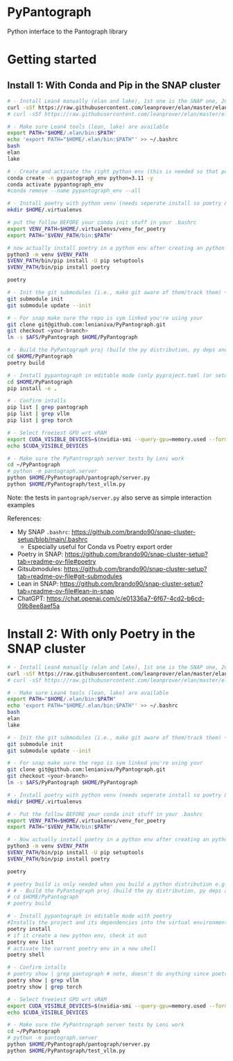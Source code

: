 # PyPantograph

Python interface to the Pantograph library

# Getting started
<!-- Update submodule
``` bash
git submodule update --init
```
Install dependencies
```bash
poetry install
``` -->

<!-- First initialize the git submodules so that git can keep track of the submodules being used do:
```bash
# - initialize the git submodules by preparing the git repository, but it does not clone or fetch them, just init's git's internal configs
git submodule init
```
Then to clone, fetch & update the submodules code (and also initilize anything you might have forgotten that is specificed in the `.gitmodules` file):
```bash
# - initialize the git submodules so that git can track them and then the update clone/fetches & updates the submodules
git submodule update --init
```

Then install poetry by (e.g., [by following poetry's official instructions](https://python-poetry.org/docs/#installing-manually)).

Then once you confirm you have poetry & the initialized git submodules, execute:
```bash
poetry build
```
To run server tests:
``` bash
python -m pantograph.server
```
The tests in `pantograph/server.py` also serve as simple interaction examples -->

## Install 1: With Conda and Pip in the SNAP cluster

```bash
# - Install Lean4 manually (elan and lake), 1st one is the SNAP one, 2nd is the most common one
curl -sSf https://raw.githubusercontent.com/leanprover/elan/master/elan-init.sh | sh -s -- -y
# curl -sSf https://raw.githubusercontent.com/leanprover/elan/master/elan-init.sh | sh -s

# - Make sure Lean4 tools (lean, lake) are available 
export PATH="$HOME/.elan/bin:$PATH"
echo 'export PATH="$HOME/.elan/bin:$PATH"' >> ~/.bashrc
bash
elan
lake

# - Create and activate the right python env (this is needed so that poetry build works)
conda create -n pypantograph_env python=3.11 -y
conda activate pypantograph_env
#conda remove --name pypantograph_env --all

# - Install poetry with python venv (needs seperate install so poetry & your projs deps don't crash)
mkdir $HOME/.virtualenvs

# put the follow BEFORE your conda init stuff in your .bashrc
export VENV_PATH=$HOME/.virtualenvs/venv_for_poetry
export PATH="$VENV_PATH/bin:$PATH"

# now actually install poetry in a python env after creating an python env for poetry with venv
python3 -m venv $VENV_PATH
$VENV_PATH/bin/pip install -U pip setuptools
$VENV_PATH/bin/pip install poetry

poetry

# - Init the git submodules (i.e., make git aware of them/track them) + fetch/clone/update (and double check submodule is inited)
git submodule init
git submodule update --init

# - For snap make sure the repo is sym linked you're using your
git clone git@github.com:lenianiva/PyPantograph.git
git checkout <your-branch>
ln -s $AFS/PyPantograph $HOME/PyPantograph

# - Build the PyPantograph proj (build the py distribution, py deps and custom (lean4) installs). Note: pip install -e doesn't work on the dist .whl builds etc so you instead the next command
cd $HOME/PyPantograph
poetry build

# - Install pypantograph in editable mode (only pyproject.toml (or setup.py!) needed! Assuming your at the proj root)
cd $HOME/PyPantograph
pip install -e . 

# - Confirm intalls
pip list | grep pantograph
pip list | grep vllm
pip list | grep torch

# - Select freeiest GPU wrt vRAM
export CUDA_VISIBLE_DEVICES=$(nvidia-smi --query-gpu=memory.used --format=csv,nounits,noheader | awk '{print NR-1 " " $1}' | sort -nk2 | head -n1 | cut -d' ' -f1)
echo $CUDA_VISIBLE_DEVICES

# - Make sure the PyPantrograph server tests by Leni work
cd ~/PyPantograph
# python -m pantograph.server
python $HOME/PyPantograph/pantograph/server.py
python $HOME/PyPantograph/test_vllm.py
```
Note: the tests in `pantograph/server.py` also serve as simple interaction examples

References:
- My SNAP `.bashrc`: https://github.com/brando90/snap-cluster-setup/blob/main/.bashrc
    - Especially useful for Conda vs Poetry export order
- Poetry in SNAP: https://github.com/brando90/snap-cluster-setup?tab=readme-ov-file#poetry
- Gitsubmodules: https://github.com/brando90/snap-cluster-setup?tab=readme-ov-file#git-submodules
- Lean in SNAP: https://github.com/brando90/snap-cluster-setup?tab=readme-ov-file#lean-in-snap
- ChatGPT: https://chat.openai.com/c/e01336a7-6f67-4cd2-b6cd-09b8ee8aef5a

# Install 2: With only Poetry in the SNAP cluster

```bash
# - Install Lean4 manually (elan and lake), 1st one is the SNAP one, 2nd is the most common one
curl -sSf https://raw.githubusercontent.com/leanprover/elan/master/elan-init.sh | sh -s -- -y
# curl -sSf https://raw.githubusercontent.com/leanprover/elan/master/elan-init.sh | sh -s

# - Make sure Lean4 tools (lean, lake) are available 
export PATH="$HOME/.elan/bin:$PATH"
echo 'export PATH="$HOME/.elan/bin:$PATH"' >> ~/.bashrc
bash
elan
lake

# - Init the git submodules (i.e., make git aware of them/track them) + fetch/clone/update (and double check submodule is inited)
git submodule init
git submodule update --init

# - For snap make sure the repo is sym linked you're using your
git clone git@github.com:lenianiva/PyPantograph.git
git checkout <your-branch>
ln -s $AFS/PyPantograph $HOME/PyPantograph

# - Install poetry with python venv (needs seperate install so poetry & your projs deps don't crash)
mkdir $HOME/.virtualenvs

# - Put the follow BEFORE your conda init stuff in your .bashrc
export VENV_PATH=$HOME/.virtualenvs/venv_for_poetry
export PATH="$VENV_PATH/bin:$PATH"

# - Now actually install poetry in a python env after creating an python env for poetry with venv
python3 -m venv $VENV_PATH
$VENV_PATH/bin/pip install -U pip setuptools
$VENV_PATH/bin/pip install poetry

poetry

# poetry build is only needed when you build a python distribution e.g., .whl or .tar.gz and want to distribute it. You can't use those files for edtiable development anyway
# # - Build the PyPantograph proj (build the py distribution, py deps and custom (lean4) installs)
# cd $HOME/PyPantograph
# poetry build

# - Install pypantograph in editable mode with poetry
#Installs the project and its dependencies into the virtual environment, creating the environment if it doesn't exist, in editable mode. This will run our custom build for Lean already (the build.py file!)
poetry install 
# if it create a new python env, check it out
poetry env list
# activate the current poetry env in a new shell
poetry shell

# - Confirm intalls
# poetry show | grep pantograph # note, doesn't do anything since poetry already only works by installing things in editable mode
poetry show | grep vllm
poetry show | grep torch

# - Select freeiest GPU wrt vRAM
export CUDA_VISIBLE_DEVICES=$(nvidia-smi --query-gpu=memory.used --format=csv,nounits,noheader | awk '{print NR-1 " " $1}' | sort -nk2 | head -n1 | cut -d' ' -f1)
echo $CUDA_VISIBLE_DEVICES

# - Make sure the PyPantrograph server tests by Leni work
cd ~/PyPantograph
# python -m pantograph.server
python $HOME/PyPantograph/pantograph/server.py
python $HOME/PyPantograph/test_vllm.py
```